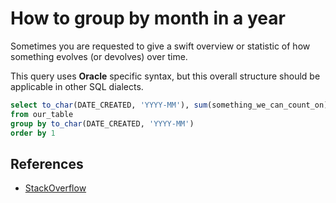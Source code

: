 # How to group by month in a year

Sometimes you are requested to give a swift overview or statistic of how something evolves (or devolves) over time.

This query uses **Oracle** specific syntax, but this overall structure should be applicable in other SQL dialects.

```sql
select to_char(DATE_CREATED, 'YYYY-MM'), sum(something_we_can_count_on)
from our_table
group by to_char(DATE_CREATED, 'YYYY-MM')
order by 1
```

## References

- [StackOverflow](https://stackoverflow.com/questions/11531785/how-to-query-group-by-month-in-a-year)
